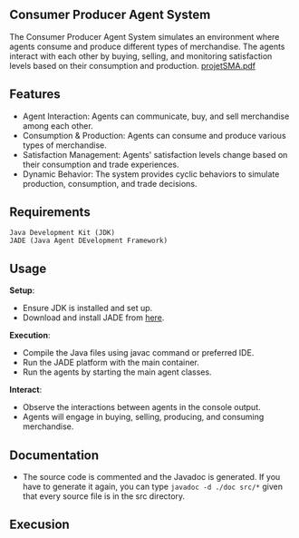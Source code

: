 ## Consumer Producer Agent System

The Consumer Producer Agent System simulates an environment where agents consume and produce different types of merchandise. The agents interact with each other by buying, selling, and monitoring satisfaction levels based on their consumption and production.
[projetSMA.pdf](https://github.com/IkramBlsl/Projet_SMA/files/13692527/projetSMA.pdf)

## Features

- Agent Interaction: Agents can communicate, buy, and sell merchandise among each other.
- Consumption & Production: Agents can consume and produce various types of merchandise.
- Satisfaction Management: Agents' satisfaction levels change based on their consumption and trade experiences.
- Dynamic Behavior: The system provides cyclic behaviors to simulate production, consumption, and trade decisions.


## Requirements

    Java Development Kit (JDK)
    JADE (Java Agent DEvelopment Framework)


## Usage

**Setup**:
- Ensure JDK is installed and set up.
- Download and install JADE from [here](https://jade.tilab.com/maven/com/tilab/jade/jade/4.5.0/jade-4.5.0.jar).

**Execution**:
- Compile the Java files using javac command or preferred IDE.
- Run the JADE platform with the main container.
- Run the agents by starting the main agent classes.

**Interact**:
- Observe the interactions between agents in the console output.
- Agents will engage in buying, selling, producing, and consuming merchandise.


## Documentation
- The source code is commented and the Javadoc is generated. If you have to generate it again, you can type `javadoc -d ./doc src/*` given that every source file is in the src directory. 


## Execusion
